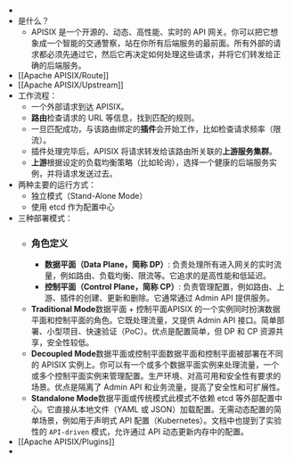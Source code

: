 -
- 是什么？
	- APISIX 是一个开源的、动态、高性能、实时的 API 网关。你可以把它想象成一个智能的交通警察，站在你所有后端服务的最前面。所有外部的请求都必须先通过它，然后它再决定如何处理这些请求，并将它们转发给正确的后端服务。
- [[Apache APISIX/Route]]
- [[Apache APISIX/Upstream]]
- 工作流程：
	- 一个外部请求到达 APISIX。
	- **路由**检查请求的 URL 等信息，找到匹配的规则。
	- 一旦匹配成功，与该路由绑定的**插件**会开始工作，比如检查请求频率（限流）。
	- 插件处理完毕后，APISIX 将请求转发给该路由所关联的**上游服务集群**。
	- **上游**根据设定的负载均衡策略（比如轮询），选择一个健康的后端服务实例，并将请求发送过去。
- 两种主要的运行方式：
	- 独立模式（Stand-Alone Mode）
	- 使用 etcd 作为配置中心
- 三种部署模式：
	- ### 角色定义
		- **数据平面（Data Plane，简称 DP）**: 负责处理所有进入网关的实时流量，例如路由、负载均衡、限流等。它追求的是高性能和低延迟。
		- **控制平面（Control Plane，简称 CP）**: 负责管理配置，例如路由、上游、插件的创建、更新和删除。它通常通过 Admin API 提供服务。
	- **Traditional Mode**数据平面 + 控制平面APISIX 的一个实例同时扮演数据平面和控制平面的角色。它既处理流量，又提供 Admin API 接口。简单部署、小型项目、快速验证（PoC）。优点是配置简单，但 DP 和 CP 资源共享，安全性较低。
	- **Decoupled Mode**数据平面或控制平面数据平面和控制平面被部署在不同的 APISIX 实例上。你可以有一个或多个数据平面实例来处理流量，一个或多个控制平面实例来管理配置。生产环境、对高可用和安全性有要求的场景。优点是隔离了 Admin API 和业务流量，提高了安全性和可扩展性。
	- **Standalone Mode**数据平面或传统模式此模式不依赖 etcd 等外部配置中心。它直接从本地文件（YAML 或 JSON）加载配置。无需动态配置的简单场景，例如用于声明式 API 配置（Kubernetes）。文档中也提到了实验性的 `API-driven` 模式，允许通过 API 动态更新内存中的配置。
- [[Apache APISIX/Plugins]]
-